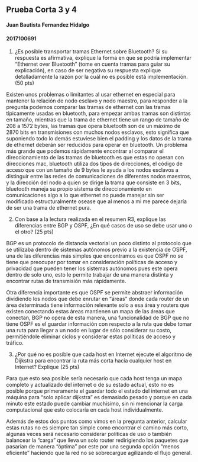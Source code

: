 ## Prueba Corta 3 y 4
#### Juan Bautista Fernandez Hidalgo
#### 2017100691

1. ¿Es posible transportar tramas Ethernet sobre Bluetooth? Si su respuesta es
afirmativa, explique la forma en que se podría implementar “Ethernet over Bluetooth”
(tome en cuenta tramas para guiar su explicación), en caso de ser negativa su
respuesta explique detalladamente la razón por la cuál no es posible está
implementación. (50 pts)

Existen unos problemas o limitantes al usar ethernet en especial para mantener la relación de nodo esclavo y nodo maestro, para responder a la pregunta podemos comparar las tramas de ethernet con las tramas típicamente usadas en bluetooth, para empezar ambas tramas son distintas en tamaño, mientras que la trama de ethernet tiene un rango de tamaño de 208 a 1572 bytes, las tramas que opera bluetooth son de un máximo de 2870 bits en transmisiones con muchos nodos esclavos, esto significa que suponiendo todo lo demás estuviese bien el padding y los datos de la trama de ethernet deberán ser reducidos para operar en bluetooth.
Un problema más grande que podemos rápidamente encontrar al comparar el direccionamiento de las tramas de bluetooth es que estas no operan con direcciones mac, bluetooth utiliza dos tipos de direcciones, el código de acceso que con un tamaño de 9 bytes le ayuda a los nodos esclavos a distinguir entre las redes de comunicaciones de diferentes nodos maestros, y la dirección del nodo a quien se dirige la trama que consiste en 3 bits, bluetooth maneja su propio sistema de direccionamiento en comunicaciones algo a lo que ethernet no puede manejar sin ser modificado estructuralmente osease que al menos a mi me parece dejaría de ser una trama de ethernet pura.


2. Con base a la lectura realizada en el resumen R3, explique las diferencias entre
BGP y OSPF, ¿En qué casos de uso se debe usar uno o el otro? (25 pts)

BGP es un protocolo de distancia vectorial un poco distinto al protocolo que se utilizaba dentro de sistemas autónomos previo a la existencia de OSPF, una de las diferencias más simples que encontramos es que OSPF no se tiene que preocupar por tomar en consideración políticas de acceso y privacidad que pueden tener los sistemas autónomos pues este opera dentro de solo uno, esto le permite trabajar de una manera distinta y encontrar rutas de transmisión más rápidamente.

Otra diferencia importante es que OSPF se permite abstraer información dividiendo los nodos que debe enrutar en “áreas” donde cada router de un área determinada tiene información relevante solo a esa área y routers que existen conectando estas áreas mantienen un mapa de las áreas que conectan, BGP no opera de esta manera, una funcionalidad de BGP que no tiene OSPF es el guardar información con respecto a la ruta que debe tomar una ruta para llegar a un nodo en lugar de sólo considerar su costo, permitiéndole eliminar ciclos y considerar estas políticas de acceso y tráfico.


3. ¿Por qué no es posible que cada host en Internet ejecute el algoritmo de Dijkstra
para encontrar la ruta más corta hacia cualquier host en Internet? Explique (25 pts)

Para que esto sea posible sería necesario que cada host tenga un mapa completo y actualizado del internet o de su estado actual, esto no es posible porque primeramente el guardar todo el estado del internet en una máquina para “solo aplicar dijkstra” es demasiado pesado y porque en cada minuto este estado puede cambiar muchísimo, sin ni mencionar la carga computacional que esto colocaría en cada host individualmente.

Además de estos dos puntos como vimos en la pregunta anterior, calcular estas rutas no es siempre tan simple como encontrar el camino más corto, algunas veces será necesario considerar políticas de uso o también balancear la “carga” que lleva un solo router  redirigiendo los paquetes que pasarían de manera “óptima” por este por una segunda opción “menos eficiente” haciendo que la red no se sobrecargue agilizando el flujo general.
